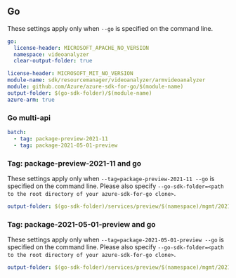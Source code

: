 ## Go

These settings apply only when `--go` is specified on the command line.

```yaml $(go) && !$(track2)
go:
  license-header: MICROSOFT_APACHE_NO_VERSION
  namespace: videoanalyzer
  clear-output-folder: true
```

``` yaml $(go) && $(track2)
license-header: MICROSOFT_MIT_NO_VERSION
module-name: sdk/resourcemanager/videoanalyzer/armvideoanalyzer
module: github.com/Azure/azure-sdk-for-go/$(module-name)
output-folder: $(go-sdk-folder)/$(module-name)
azure-arm: true
```

### Go multi-api

``` yaml $(go) && $(multiapi)
batch:
  - tag: package-preview-2021-11
  - tag: package-2021-05-01-preview
```

### Tag: package-preview-2021-11 and go

These settings apply only when `--tag=package-preview-2021-11 --go` is specified on the command line.
Please also specify `--go-sdk-folder=<path to the root directory of your azure-sdk-for-go clone>`.

```yaml $(tag) == 'package-preview-2021-11' && $(go)
output-folder: $(go-sdk-folder)/services/preview/$(namespace)/mgmt/2021-11-01-preview/$(namespace)
```

### Tag: package-2021-05-01-preview and go

These settings apply only when `--tag=package-2021-05-01-preview --go` is specified on the command line.
Please also specify `--go-sdk-folder=<path to the root directory of your azure-sdk-for-go clone>`.

```yaml $(tag) == 'package-2021-05-01-preview' && $(go)
output-folder: $(go-sdk-folder)/services/preview/$(namespace)/mgmt/2021-05-01-preview/$(namespace)
```
